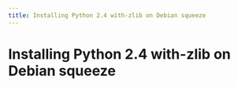 ```yaml
---
title: Installing Python 2.4 with-zlib on Debian squeeze
---
```

# Installing Python 2.4 with-zlib on Debian squeeze
